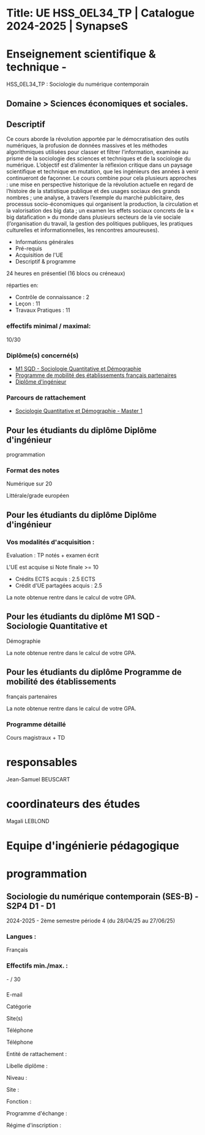 # Title: UE HSS_0EL34_TP | Catalogue 2024-2025 | SynapseS

#  [ ](/catalogue/2024-2025) Enseignement scientifique & technique \-
HSS_0EL34_TP : Sociologie du numérique contemporain

## Domaine > Sciences économiques et sociales.

## Descriptif

Ce cours aborde la révolution apportée par le démocratisation des outils
numériques, la profusion de données massives et les méthodes algorithmiques
utilisées pour classer et filtrer l’information, examinée au prisme de la
sociologie des sciences et techniques et de la sociologie du numérique.
L’objectif est d’alimenter la réflexion critique dans un paysage scientifique
et technique en mutation, que les ingénieurs des années à venir continueront
de façonner. Le cours combine pour cela plusieurs approches : une mise en
perspective historique de la révolution actuelle en regard de l’histoire de la
statistique publique et des usages sociaux des grands nombres ; une analyse, à
travers l’exemple du marché publicitaire, des processus socio-économiques qui
organisent la production, la circulation et la valorisation des big data ; un
examen les effets sociaux concrets de la « big datafication » du monde dans
plusieurs secteurs de la vie sociale (l’organisation du travail, la gestion
des politiques publiques, les pratiques culturelles et informationnelles, les
rencontres amoureuses).

  * Informations générales
  * Pré-requis
  * Acquisition de l'UE
  * Descriptif & programme

24 heures en présentiel (16 blocs ou créneaux)

réparties en:

  * Contrôle de connaissance : 2
  * Leçon : 11
  * Travaux Pratiques : 11

### effectifs minimal / maximal:

10/30

### Diplôme(s) concerné(s)

  * [M1 SQD - Sociologie Quantitative et Démographie](/catalogue/2024-2025/diplome/2085/M1SQD-m1-sqd-sociologie-quantitative-et-demographie)
  * [Programme de mobilité des établissements français partenaires](/catalogue/2024-2025/diplome/2063/PEF-programme-de-mobilite-des-etablissements-francais-partenaires)
  * [Diplôme d'ingénieur](/catalogue/2024-2025/diplome/4/ING-diplome-d-ingenieur)

### Parcours de rattachement

  * [Sociologie Quantitative et Démographie - Master 1](/catalogue/2024-2025/parcours/3104/SQD-M1-sociologie-quantitative-et-demographie-master-1)

## Pour les étudiants du diplôme Diplôme d'ingénieur

programmation

### Format des notes

Numérique sur 20

Littérale/grade européen

## Pour les étudiants du diplôme Diplôme d'ingénieur

### Vos modalités d'acquisition :

Evaluation : TP notés + examen écrit

L'UE est acquise si Note finale >= 10

  * Crédits ECTS acquis : 2.5 ECTS
  * Crédit d'UE partagées acquis : 2.5

La note obtenue rentre dans le calcul de votre GPA.

## Pour les étudiants du diplôme M1 SQD - Sociologie Quantitative et
Démographie

La note obtenue rentre dans le calcul de votre GPA.

## Pour les étudiants du diplôme Programme de mobilité des établissements
français partenaires

La note obtenue rentre dans le calcul de votre GPA.

### Programme détaillé

Cours magistraux + TD

# responsables

Jean-Samuel BEUSCART

# coordinateurs des études

Magali LEBLOND

# Equipe d'ingénierie pédagogique

# programmation

## Sociologie du numérique contemporain (SES-B) - S2P4 D1 - D1

2024-2025 - 2ème semestre période 4 (du 28/04/25 au 27/06/25)

### Langues :

Français

### Effectifs min./max. :

\- / 30

###

E-mail

Catégorie

Site(s)

Téléphone

Téléphone

Entité de rattachement :

Libelle diplôme :

Niveau :

Site :

Fonction :

Programme d'échange :

Régime d'inscription :

